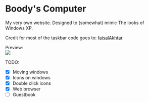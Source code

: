 # Boody's Computer

My very own website. Designed to (somewhat) mimic The looks of Windows XP.

Credit for most of the taskbar code goes to: <a href="https://github.com/faisalAkhtar/">faisalAkhtar</a>

Preview:
<br>
<img src="https://i.ibb.co/DwRkxGf/firefox-O1-Efb7-WEtb.jpg">

TODO:
- [X] Moving windows
- [X] Icons on windows
- [X] Double click icons
- [X] Web browser
- [ ] Guestbook
